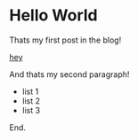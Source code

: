 # Hello World

Thats my first post in the blog!

[hey](http://helloworld.com)

And thats my second paragraph!

- list 1
- list 2
- list 3

End.
